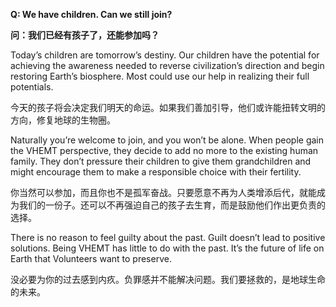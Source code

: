 **Q: We have children. Can we still join?**

**问：我们已经有孩子了，还能参加吗？**

Today’s children are tomorrow’s destiny. Our children have the potential for achieving the awareness needed to reverse civilization’s direction and begin restoring Earth’s biosphere. Most could use our help in realizing their full potentials.

今天的孩子将会决定我们明天的命运。如果我们善加引导，他们或许能扭转文明的方向，修复地球的生物圈。

Naturally you’re welcome to join, and you won’t be alone. When people gain the VHEMT perspective, they decide to add no more to the existing human family. They don’t pressure their children to give them grandchildren and might encourage them to make a responsible choice with their fertility.

你当然可以参加，而且你也不是孤军奋战。只要愿意不再为人类增添后代，就能成为我们的一份子。还可以不再强迫自己的孩子去生育，而是鼓励他们作出更负责的选择。

There is no reason to feel guilty about the past. Guilt doesn’t lead to positive solutions. Being VHEMT has little to do with the past. It’s the future of life on Earth that Volunteers want to preserve. 

没必要为你的过去感到内疚。负罪感并不能解决问题。我们要拯救的，是地球生命的未来。
